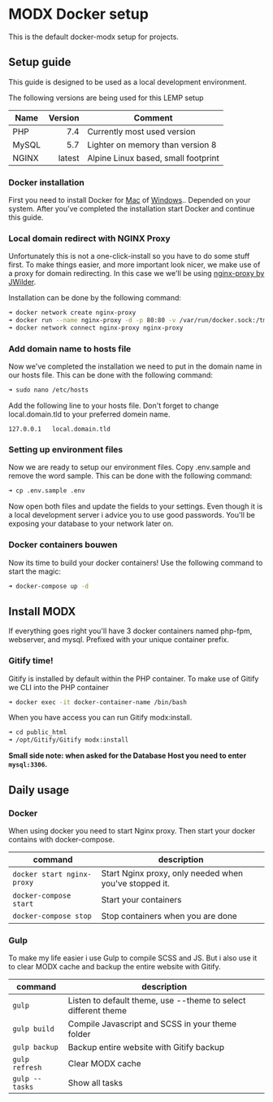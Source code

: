 # MODX Docker setup
This is the default docker-modx setup for projects.

## Setup guide
This guide is designed to be used as a local development environment.

The following versions are being used for this LEMP setup

| Name | Version | Comment
| --- | ---: | ---
| PHP | 7.4 | Currently most used version
| MySQL | 5.7 | Lighter on memory than version 8
| NGINX | latest | Alpine Linux based, small footprint 

### Docker installation
First you need to install Docker for [Mac](https://docs.docker.com/v17.12/docker-for-mac/install/) of [Windows](https://docs.docker.com/v17.12/docker-for-windows/install/).. Depended on your system.
After you've completed the installation start Docker and continue this guide.

### Local domain redirect with NGINX Proxy
Unfortunately this is not a one-click-install so you have to do some stuff first. To make things easier, and more important look nicer, we make use of a proxy for domain redirecting.
In this case we we'll be using [nginx-proxy by JWilder](https://github.com/jwilder/nginx-proxy).

Installation can be done by the following command:
```zsh
➜ docker network create nginx-proxy
➜ docker run --name nginx-proxy -d -p 80:80 -v /var/run/docker.sock:/tmp/docker.sock:ro jwilder/nginx-proxy
➜ docker network connect nginx-proxy nginx-proxy
```

### Add domain name to hosts file
Now we've completed the installation we need to put in the domain name in our hosts file. 
This can be done with the following command: 
```zsh
➜ sudo nano /etc/hosts
```

Add the following line to your hosts file. Don't forget to change local.domain.tld to your preferred domein name. 
```text
127.0.0.1   local.domain.tld
```

### Setting up environment files
Now we are ready to setup our environment files. Copy .env.sample and remove the word sample.
This can be done with the following command:
```zsh
➜ cp .env.sample .env
```

Now open both files and update the fields to your settings. Even though it is a local development server
i advice you to use good passwords. You'll be exposing your database to your network later on.

### Docker containers bouwen
Now its time to build your docker containers! Use the following command to start the magic:
```zsh
➜ docker-compose up -d
```

## Install MODX
If everything goes right you'll have 3 docker containers named php-fpm, webserver, and mysql. 
Prefixed with your unique container prefix. 

### Gitify time!
Gitify is installed by default within the PHP container. To make use of Gitify we CLI into the PHP container 
```zsh
➜ docker exec -it docker-container-name /bin/bash
```  

When you have access you can run Gitify modx:install.
```zsh
➜ cd public_html
➜ /opt/Gitify/Gitify modx:install
```
__Small side note: when asked for the Database Host you need to enter `mysql:3306`.__

## Daily usage

### Docker
When using docker you need to start Nginx proxy. Then start your docker contains with docker-compose.

| command | description
| --- | ---
| `docker start nginx-proxy` | Start Nginx proxy, only needed when you've stopped it.
| `docker-compose start` | Start your containers
| `docker-compose stop` | Stop containers when you are done

### Gulp
To make my life easier i use Gulp to compile SCSS and JS. But i also use it to clear MODX cache 
and backup the entire website with Gitify. 

| command | description
| --- | ---
| `gulp` | Listen to default theme, use --theme to select different theme
| `gulp build` | Compile Javascript and SCSS in your theme folder
| `gulp backup` | Backup entire website with Gitify backup
| `gulp refresh` | Clear MODX cache
| `gulp --tasks` | Show all tasks